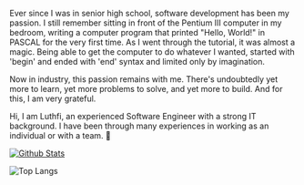 Ever since I was in senior high school, software development has been my passion. I still remember sitting in front of the Pentium III computer in my bedroom, writing a computer program that printed "Hello, World!" in PASCAL for the very first time. As I went through the tutorial, it was almost a magic. Being able to get the computer to do whatever I wanted, started with 'begin' and ended with 'end' syntax and limited only by imagination.

Now in industry, this passion remains with me. There's undoubtedly yet more to learn, yet more problems to solve, and yet more to build. And for this, I am very grateful.

Hi, I am Luthfi, an experienced Software Engineer with a strong IT background. I have been through many experiences in working as an individual or with a team. 👋

[![Github Stats](https://github-readme-stats.vercel.app/api?username=jennndol&theme=radical&show_icons=true)](https://github.com/anuraghazra/github-readme-stats)

![Top Langs](https://github-readme-stats.vercel.app/api/top-langs/?username=jennndol&hide=TeX&layout=compact&theme=radical)